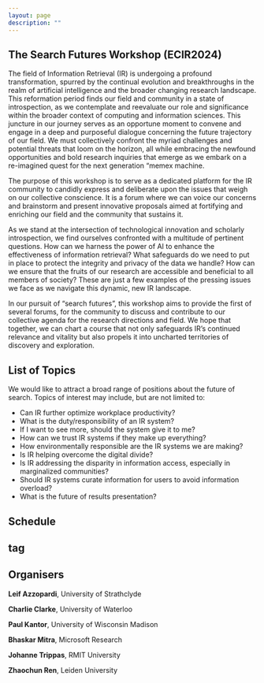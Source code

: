 ```yaml
---
layout: page
description: ""
---
```



## The Search Futures Workshop (ECIR2024)

The field of Information Retrieval (IR) is undergoing a profound transformation, spurred by the continual evolution and breakthroughs in the realm of artificial intelligence and the broader changing research landscape. This reformation period finds our field and community in a state of introspection, as we contemplate and reevaluate our role and significance within the broader context of computing and information sciences. This juncture in our journey serves as an opportune moment to convene and engage in a deep and purposeful dialogue concerning the future trajectory of our field. We must collectively confront the myriad challenges and potential threats that loom on the horizon, all while embracing the newfound opportunities and bold research inquiries that emerge as we embark on a re-imagined quest for the next generation “memex machine.

The purpose of this workshop is to serve as a dedicated platform for the IR community to candidly express and deliberate upon the issues that weigh on our collective conscience. It is a forum where we can voice our concerns and brainstorm and present innovative proposals aimed at fortifying and enriching our field and the community that sustains it.

As we stand at the intersection of technological innovation and scholarly introspection, we find ourselves confronted with a multitude of pertinent questions. How can we harness the power of AI to enhance the effectiveness of information retrieval? What safeguards do we need to put in place to protect the integrity and privacy of the data we handle? How can we ensure that the fruits of our research are accessible and beneficial to all members of society? These are just a few examples of the pressing issues we face as we navigate this dynamic, new IR landscape.

In our pursuit of “search futures”, this workshop aims to provide the first of several forums, for the community to discuss and contribute to our collective agenda for the research directions and field. We hope that together, we can chart a course that not only safeguards IR’s continued relevance and vitality but also propels it into uncharted territories of discovery and exploration.

## List of Topics

We would like to attract a broad range of positions about the future of search. Topics of interest may include, but are not limited to:

- Can IR further optimize workplace productivity?
- What is the duty/responsibility of an IR system?
- If I want to see more, should the system give it to me?
- How can we trust IR systems if they make up everything?
- How environmentally responsible are the IR systems we are making?
- Is IR helping overcome the digital divide?
- Is IR addressing the disparity in information access, especially in marginalized communities?
- Should IR systems curate information for users to avoid information overload?
- What is the future of results presentation?

## <a name='Schedule' style="color: inherit; text-decoration: none;">Schedule</a>
<!-- ​	<img src="1.jpg" style="width:80%;" /> -->

## <a name='tag' style="color: inherit; text-decoration: none;">tag</a>
<style type="/css/boostrap.css">
<table>
  <thead>
    <tr>
      <th>Event</th>
      <th>Time</th>
    </tr>
  </thead>
  <tbody>
    <tr>
      <td>Welcome</td>
      <td>        </td>
    </tr>
    <tr>
      <td>Mini Talks</td>
      <td>        </td>
    </tr>
    <tr>
      <td>Coffee</td>
      <td>        </td>
    </tr>
    <tr>
      <td>Mini Talks</td>
      <td>        </td>
    </tr>
     <tr>
      <td>Lunch</td>
      <td>        </td>
    </tr>
    <tr>
      <td>Break out</td>
      <td>        </td>
    </tr>
    <tr>
      <td>Coffee</td>
      <td>        </td>
    </tr>
    <tr>
      <td>Summary</td>
      <td>        </td>
    </tr>
    <tr>
      <td>Discussion</td>
      <td>        </td>
    </tr>
  </tbody>
</table>
</style>


## Organisers

**Leif Azzopardi**, University of Strathclyde

**Charlie Clarke**, University of Waterloo

**Paul Kantor**, University of Wisconsin Madison

**Bhaskar Mitra**, Microsoft Research 

**Johanne Trippas**, RMIT University

**Zhaochun Ren**, Leiden University




